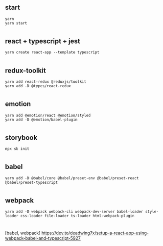 ## start

    yarn
    yarn start

#

## react + typescript + jest

    yarn create react-app --template typescript

#

## redux-toolkit

    yarn add react-redux @reduxjs/toolkit
    yarn add -D @types/react-redux

#

## emotion

    yarn add @emotion/react @emotion/styled
    yarn add -D @emotion/babel-plugin

#

## storybook

    npx sb init

#

## babel

    yarn add -D @babel/core @babel/preset-env @babel/preset-react @babel/preset-typescript

#

## webpack

    yarn add -D webpack webpack-cli webpack-dev-server babel-loader style-loader css-loader file-loader ts-loader html-webpack-plugin

#

[babel, webpack] https://dev.to/deadwing7x/setup-a-react-app-using-webpack-babel-and-typescript-5927
